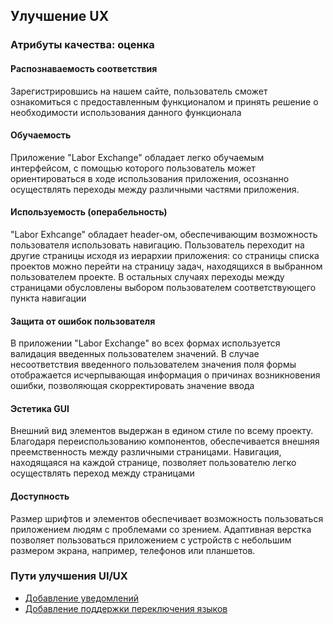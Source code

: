 ## Улучшение UX

### Атрибуты качества: оценка
#### Распознаваемость соответствия

Зарегистрировшись на нашем сайте, пользователь сможет ознакомиться с предоставленным функционалом и принять решение о
необходимости использования данного функционала

#### Обучаемость

Приложение "Labor Exchange" обладает легко обучаемым интерфейсом, с помощью которого пользователь может ориентироваться в ходе использования приложения, осознанно осуществлять переходы между различными частями приложения.

#### Используемость (операбельность)

"Labor Exhcange" обладает header-ом, обеспечивающим возможность пользователя использовать навигацию. Пользователь переходит на другие страницы исходя из иерархии приложения: со страницы списка проектов можно перейти на страницу задач, находящихся в выбранном пользователем проекте. В остальных случаях переходы между страницами обусловлены выбором пользователем соответствующего пункта навигации

#### Защита от ошибок пользователя

В приложении "Labor Exchange" во всех формах используется валидация введенных пользователем значений. В случае несоответствия 
введенного пользователем значения поля формы отображается исчерпывающая информация о причинах возникновения ошибки, позволяющая
скорректировать значение ввода

#### Эстетика GUI

Внешний вид элементов выдержан в едином стиле по всему проекту. Благодаря переиспользованию компонентов, обеспечивается внешняя
преемственность между различными страницами. Навигация, находящаяся на каждой странице, позволяет пользователю легко осуществлять переход между страницами

#### Доступность

Размер шрифтов и элементов обеспечивает возможность пользоваться приложением людям с проблемами со зрением. Адаптивная верстка
позволяет пользоваться приложением с устройств с небольшим размером экрана, например, телефонов или планшетов.

### Пути улучшения UI/UX

- [Добавление уведомлений](https://trello.com/c/wcqAyCU8/76-%D0%BA%D0%B0%D0%BA-%D0%BF%D0%BE%D0%BB%D1%8C%D0%B7%D0%BE%D0%B2%D0%B0%D1%82%D0%B5%D0%BB%D1%8C-%D1%8F-%D1%85%D0%BE%D1%87%D1%83-%D0%B8%D0%BC%D0%B5%D1%82%D1%8C-%D1%83%D0%B2%D0%B5%D0%B4%D0%BE%D0%BC%D0%BB%D0%B5%D0%BD%D0%B8%D1%8F-%D0%BE-%D0%BA%D0%B0%D0%B6%D0%B4%D0%BE%D0%BC-%D0%BC%D0%BE%D0%B5%D0%BC-%D0%B4%D0%B5%D0%B9%D1%81%D1%82%D0%B2%D0%B8%D0%B8-%D0%B2-%D0%BF%D1%80%D0%B8%D0%BB%D0%BE%D0%B6%D0%B5%D0%BD%D0%B8%D0%B8-%D1%87%D1%82%D0%BE%D0%B1%D1%8B-%D0%BE%D1%82%D1%81%D0%BB%D0%B5%D0%B6%D0%B8%D0%B2%D0%B0%D1%82%D1%8C-%D1%84%D0%B0%D0%BA%D1%82-%D0%B2%D1%8B%D0%BF%D0%BE%D0%BB%D0%BD%D0%B5%D0%BD%D0%B8%D1%8F-%D0%BC%D0%BE%D0%B8%D1%85-%D0%B4%D0%B5%D0%B9%D1%81%D1%82%D0%B2%D0%B8%D0%B9)
- [Добавление поддержки переключения языков](https://trello.com/c/cXwftzcP/77-%D0%BA%D0%B0%D0%BA-%D0%BF%D0%BE%D0%BB%D1%8C%D0%B7%D0%BE%D0%B2%D0%B0%D1%82%D0%B5%D0%BB%D1%8C-%D1%8F-%D1%85%D0%BE%D1%87%D1%83-%D0%B8%D0%BC%D0%B5%D1%82%D1%8C-%D0%B2%D0%BE%D0%B7%D0%BC%D0%BE%D0%B6%D0%BD%D0%BE%D1%81%D1%82%D1%8C-%D0%BF%D0%B5%D1%80%D0%B5%D0%BA%D0%BB%D1%8E%D1%87%D0%B5%D0%BD%D0%B8%D1%8F-%D1%8F%D0%B7%D1%8B%D0%BA%D0%BE%D0%B2-%D1%87%D1%82%D0%BE%D0%B1%D1%8B-%D0%BF%D0%BE%D0%BB%D1%8C%D0%B7%D0%BE%D0%B2%D0%B0%D1%82%D1%8C%D1%81%D1%8F-%D0%BF%D1%80%D0%B8%D0%BB%D0%BE%D0%B6%D0%B5%D0%BD%D0%B8%D0%B5%D0%BC-%D0%BD%D0%B0-%D0%BD%D0%B0%D0%B8%D0%B1%D0%BE%D0%BB%D0%B5%D0%B5-%D0%BF%D0%BE%D0%BD%D1%8F%D1%82%D0%BD%D0%BE%D0%BC-%D1%8F%D0%B7%D1%8B%D0%BA%D0%B5)


